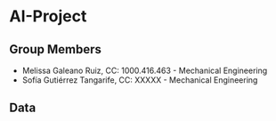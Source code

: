 # AI-Project

## Group Members
- Melissa Galeano Ruiz, CC: 1000.416.463  -  Mechanical Engineering
- Sofía Gutiérrez Tangarife, CC: XXXXX  -  Mechanical Engineering

## Data
